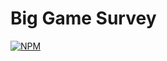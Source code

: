 # Big Game Survey 
[![NPM](https://img.shields.io/npm/l/react)](https://github.com/Yuryh1/portf-lio/blob/main/LICENCE) 
